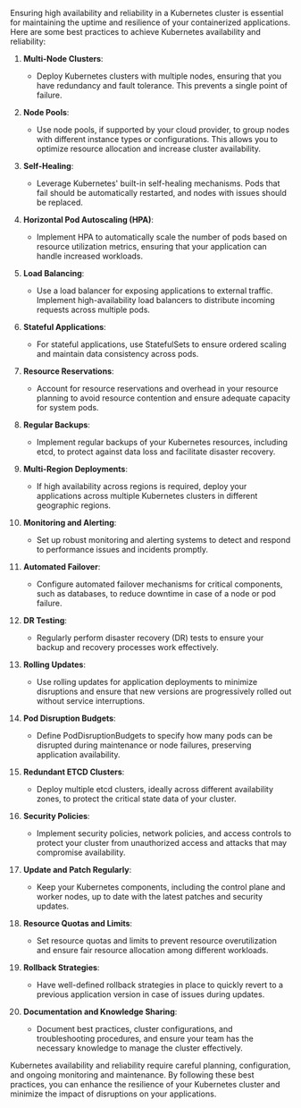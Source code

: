 Ensuring high availability and reliability in a Kubernetes cluster is essential for maintaining the uptime and resilience of your containerized applications. Here are some best practices to achieve Kubernetes availability and reliability:

1. **Multi-Node Clusters**:
   - Deploy Kubernetes clusters with multiple nodes, ensuring that you have redundancy and fault tolerance. This prevents a single point of failure.

2. **Node Pools**:
   - Use node pools, if supported by your cloud provider, to group nodes with different instance types or configurations. This allows you to optimize resource allocation and increase cluster availability.

3. **Self-Healing**:
   - Leverage Kubernetes' built-in self-healing mechanisms. Pods that fail should be automatically restarted, and nodes with issues should be replaced.

4. **Horizontal Pod Autoscaling (HPA)**:
   - Implement HPA to automatically scale the number of pods based on resource utilization metrics, ensuring that your application can handle increased workloads.

5. **Load Balancing**:
   - Use a load balancer for exposing applications to external traffic. Implement high-availability load balancers to distribute incoming requests across multiple pods.

6. **Stateful Applications**:
   - For stateful applications, use StatefulSets to ensure ordered scaling and maintain data consistency across pods.

7. **Resource Reservations**:
   - Account for resource reservations and overhead in your resource planning to avoid resource contention and ensure adequate capacity for system pods.

8. **Regular Backups**:
   - Implement regular backups of your Kubernetes resources, including etcd, to protect against data loss and facilitate disaster recovery.

9. **Multi-Region Deployments**:
   - If high availability across regions is required, deploy your applications across multiple Kubernetes clusters in different geographic regions.

10. **Monitoring and Alerting**:
    - Set up robust monitoring and alerting systems to detect and respond to performance issues and incidents promptly.

11. **Automated Failover**:
    - Configure automated failover mechanisms for critical components, such as databases, to reduce downtime in case of a node or pod failure.

12. **DR Testing**:
    - Regularly perform disaster recovery (DR) tests to ensure your backup and recovery processes work effectively.

13. **Rolling Updates**:
    - Use rolling updates for application deployments to minimize disruptions and ensure that new versions are progressively rolled out without service interruptions.

14. **Pod Disruption Budgets**:
    - Define PodDisruptionBudgets to specify how many pods can be disrupted during maintenance or node failures, preserving application availability.

15. **Redundant ETCD Clusters**:
    - Deploy multiple etcd clusters, ideally across different availability zones, to protect the critical state data of your cluster.

16. **Security Policies**:
    - Implement security policies, network policies, and access controls to protect your cluster from unauthorized access and attacks that may compromise availability.

17. **Update and Patch Regularly**:
    - Keep your Kubernetes components, including the control plane and worker nodes, up to date with the latest patches and security updates.

18. **Resource Quotas and Limits**:
    - Set resource quotas and limits to prevent resource overutilization and ensure fair resource allocation among different workloads.

19. **Rollback Strategies**:
    - Have well-defined rollback strategies in place to quickly revert to a previous application version in case of issues during updates.

20. **Documentation and Knowledge Sharing**:
    - Document best practices, cluster configurations, and troubleshooting procedures, and ensure your team has the necessary knowledge to manage the cluster effectively.

Kubernetes availability and reliability require careful planning, configuration, and ongoing monitoring and maintenance. By following these best practices, you can enhance the resilience of your Kubernetes cluster and minimize the impact of disruptions on your applications.